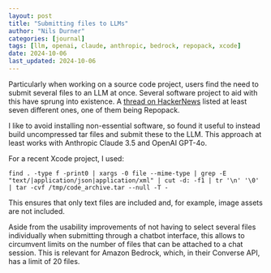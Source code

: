 ```yaml
---
layout: post
title: "Submitting files to LLMs"
author: "Nils Durner"
categories: [journal]
tags: [llm, openai, claude, anthropic, bedrock, repopack, xcode]
date: 2024-10-06
last_updated: 2024-10-06
---
```


Particularly when working on a source code project, users find the need to submit several files to an LLM at once. Several software project to aid with this have sprung into existence. A [thread on HackerNews](https://news.ycombinator.com/item?id=41482793) listed at least seven different ones, one of them being Repopack.

I like to avoid installing non-essential software, so found it useful to instead build uncompressed tar files and submit these to the LLM. This approach at least works with Anthropic Claude 3.5 and OpenAI GPT-4o.

For a recent Xcode project, I used:
```
find . -type f -print0 | xargs -0 file --mime-type | grep -E "text/|application/json|application/xml" | cut -d: -f1 | tr '\n' '\0' | tar -cvf /tmp/code_archive.tar --null -T -
```
This ensures that only text files are included and, for example, image assets are not included.

Aside from the usability improvements of not having to select several files individually when submitting through a chatbot interface, this allows to circumvent limits on the number of files that can be attached to a chat session. This is relevant for Amazon Bedrock, which, in their Converse API, has a limit of 20 files.